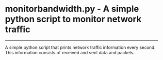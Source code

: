 # monitorbandwidth.py - A simple python script to monitor network traffic
---
A simple python script that prints network traffic information every second.
This information consists of received and sent data and packets.
